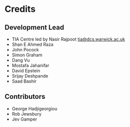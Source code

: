 Credits
=======

Development Lead
----------------

- TIA Centre led by Nasir Rajpoot <tia@dcs.warwick.ac.uk>
- Shan E Ahmed Raza  <shaneahmed>
- John Pocock <John-P>
- Simon Graham <simongraham>
- Dang Vu <vqdang>
- Mostafa Jahanifar <mostafajahanifar>
- David Epstein <DavidBAEpstein>
- Srijay Deshpande <Srijay-lab>
- Saad Bashir <rajasaad>

Contributors
------------

- George Hadjigeorgiou <ghadjigeorghiou>
- Rob Jewsbury <R-J96>
- Jev Gamper <jgamper>

